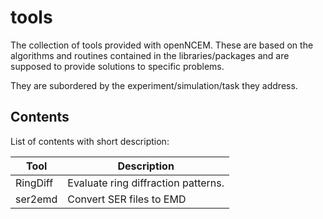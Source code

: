 # tools

The collection of tools provided with openNCEM. These are based on the algorithms and routines contained in the libraries/packages and are supposed to provide solutions to specific problems.

They are subordered by the experiment/simulation/task they address.


## Contents

List of contents with short description:

|Tool|Description|
|---|---|
|RingDiff|Evaluate ring diffraction patterns.|
|ser2emd|Convert SER files to EMD|
